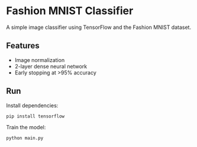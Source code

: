 # Fashion MNIST Classifier

A simple image classifier using TensorFlow and the Fashion MNIST dataset.

## Features

- Image normalization
- 2-layer dense neural network
- Early stopping at >95% accuracy

## Run

Install dependencies:

```bash
pip install tensorflow
```

Train the model:

```bash
python main.py

